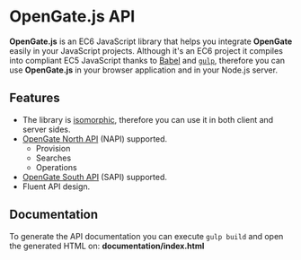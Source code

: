 # OpenGate.js API

**OpenGate.js** is an EC6 JavaScript library that helps you integrate **OpenGate** easily in your JavaScript projects. Although it's an EC6 project it compiles into compliant EC5 JavaScript thanks to [Babel](https://babeljs.io/) and [`gulp`](http://gulpjs.com/), therefore you can use **OpenGate.js** in your browser application and in your Node.js server.

## Features

* The library is [isomorphic](http://isomorphic.net/), therefore you can use it in both client and server sides.
* [OpenGate North API](https://www.amplia-iiot.com/documentation/latest/api-north/opengate-api-north.html) (NAPI) supported.
  * Provision
  * Searches
  * Operations
* [OpenGate South API](https://www.amplia-iiot.com/documentation/latest/api-south/opengate-api-south.html) (SAPI) supported.
* Fluent API design.

## Documentation

To generate the API documentation you can execute `gulp build` and open the generated HTML on: **documentation/index.html**